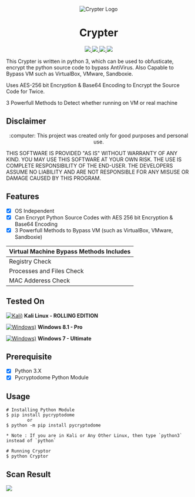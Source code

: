 <p align="center">
  <img src="https://github.com/PushpenderIndia/crypter/blob/master/img/crypter-logo.png" alt="Crypter Logo" />
</p>

<h1 align="center">Crypter</h1>
<p align="center">
    <a href="https://python.org">
    <img src="https://img.shields.io/badge/Python-3.7-green.svg">
  </a>
  <a href="https://github.com/PushpenderIndia/crypter/blob/master/LICENSE">
    <img src="https://img.shields.io/badge/License-BSD%203-lightgrey.svg">
  </a>
  <a href="https://github.com/PushpenderIndia/crypter/releases">
    <img src="https://img.shields.io/badge/Release-1.0-blue.svg">
  </a>
    <a href="https://github.com/PushpenderIndia/crypter">
    <img src="https://img.shields.io/badge/Open%20Source-%E2%9D%A4-brightgreen.svg">
  </a>
</p>

This Crypter is written in python 3, which can be used to obfusticate, encrypt the python source code to bypass AntiVirus. Also Capable to Bypass VM such as VirtualBox, VMware, Sandboxie. 

Uses AES-256 bit Encryption & Base64 Encoding to Encrypt the Source Code for Twice.

3 Powerfull Methods to Detect whether running on VM or real machine

## Disclaimer
<p align="center">
  :computer: This project was created only for good purposes and personal use.
</p>

THIS SOFTWARE IS PROVIDED "AS IS" WITHOUT WARRANTY OF ANY KIND. YOU MAY USE THIS SOFTWARE AT YOUR OWN RISK. THE USE IS COMPLETE RESPONSIBILITY OF THE END-USER. THE DEVELOPERS ASSUME NO LIABILITY AND ARE NOT RESPONSIBLE FOR ANY MISUSE OR DAMAGE CAUSED BY THIS PROGRAM.

## Features
- [x] OS Independent
- [x] Can Encrypt Python Source Codes with AES 256 bit Encryption & Base64 Encoding
- [x] 3 Powerfull Methods to Bypass VM (such as VirtualBox, VMware, Sandboxie)

| Virtual Machine Bypass Methods Includes |
|-----------------------------------------|
| Registry Check |
| Processes and Files Check |
| MAC Adderess Check |

## Tested On
[![Kali)](https://www.google.com/s2/favicons?domain=https://www.kali.org/)](https://www.kali.org) **Kali Linux - ROLLING EDITION**

[![Windows)](https://www.google.com/s2/favicons?domain=https://www.microsoft.com/en-in/windows/)](https://www.microsoft.com/en-in/windows/) **Windows 8.1 - Pro**

[![Windows)](https://www.google.com/s2/favicons?domain=https://www.microsoft.com/en-in/windows/)](https://www.microsoft.com/en-in/windows/) **Windows 7 - Ultimate**

## Prerequisite
- [x] Python 3.X
- [x] Pycryptodome Python Module

## Usage

```
# Installing Python Module
$ pip install pycryptodome
        or        
$ python -m pip install pycryptodome

* Note : If you are in Kali or Any Other Linux, then type `python3` instead of `python`

# Running Cryptor
$ python Cryptor 
```

## Scan Result
![](/img/scanresult.png)


